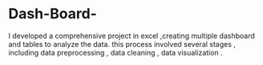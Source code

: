 # Dash-Board-
I developed a comprehensive project in excel ,creating multiple dashboard and tables to analyze the data. this process involved several stages , including data preprocessing , data cleaning , data visualization .
